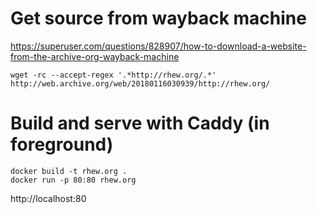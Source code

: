 # Get source from wayback machine

https://superuser.com/questions/828907/how-to-download-a-website-from-the-archive-org-wayback-machine

```
wget -rc --accept-regex '.*http://rhew.org/.*' http://web.archive.org/web/20180116030939/http://rhew.org/
```

# Build and serve with Caddy (in foreground)

```
docker build -t rhew.org .
docker run -p 80:80 rhew.org
```

http://localhost:80
